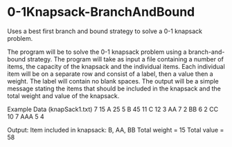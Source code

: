 # 0-1Knapsack-BranchAndBound
Uses a best first branch and bound strategy to solve a 0-1 knapsack problem.


The program will be to solve the 0-1 knapsack problem using a branch-and-bound strategy. The
program will take as input a file containing a number of items, the capacity of the knapsack and
the individual items. Each individual item will be on a separate row and consist of a label, then a
value then a weight. The label will contain no blank spaces. The output will be a simple message 
stating the items that should be included in the knapsack and the total weight and value of the 
knapsack.

Example Data (knapSack1.txt)
7
15
A 25 5
B 45 11
C 12 3
AA 7 2
BB 6 2
CC 10 7
AAA 5 4

Output:
Item included in knapsack: B, AA, BB
Total weight = 15
Total value = 58
